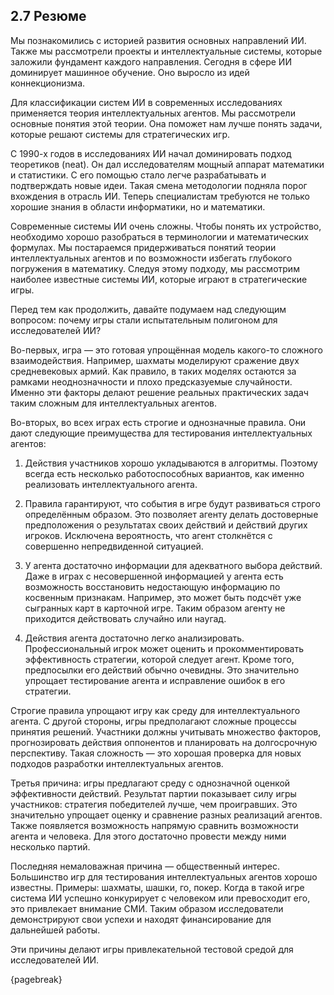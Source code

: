 ## 2.7 Резюме

Мы познакомились с историей развития основных направлений ИИ. Также мы рассмотрели проекты и интеллектуальные системы, которые заложили фундамент каждого направления. Сегодня в сфере ИИ доминирует машинное обучение. Оно выросло из идей коннекционизма.

Для классификации систем ИИ в современных исследованиях применяется теория интеллектуальных агентов. Мы рассмотрели основные понятия этой теории. Она поможет нам лучше понять задачи, которые решают системы для стратегических игр.

С 1990-х годов в исследованиях ИИ начал доминировать подход теоретиков (neat). Он дал исследователям мощный аппарат математики и статистики. С его помощью стало легче разрабатывать и подтверждать новые идеи. Такая смена методологии подняла порог вхождения в отрасль ИИ. Теперь специалистам требуются не только хорошие знания в области информатики, но и математики.

Современные системы ИИ очень сложны. Чтобы понять их устройство, необходимо хорошо разобраться в терминологии и математических формулах. Мы постараемся придерживаться понятий теории интеллектуальных агентов и по возможности избегать глубокого погружения в математику. Следуя этому подходу, мы рассмотрим наиболее известные системы ИИ, которые играют в стратегические игры.

Перед тем как продолжить, давайте подумаем над следующим вопросом: почему игры стали испытательным полигоном для исследователей ИИ?

Во-первых, игра — это готовая упрощённая модель какого-то сложного взаимодействия. Например, шахматы моделируют сражение двух средневековых армий. Как правило, в таких моделях остаются за рамками неоднозначности и плохо предсказуемые случайности. Именно эти факторы делают решение реальных практических задач таким сложным для интеллектуальных агентов.

Во-вторых, во всех играх есть строгие и однозначные правила. Они дают следующие преимущества для тестирования интеллектуальных агентов:

1. Действия участников хорошо укладываются в алгоритмы. Поэтому всегда есть несколько работоспособных вариантов, как именно реализовать интеллектуального агента.

2. Правила гарантируют, что события в игре будут развиваться строго определённым образом. Это позволяет агенту делать достоверные предположения о результатах своих действий и действий других игроков. Исключена вероятность, что агент столкнётся с совершенно непредвиденной ситуацией.

3. У агента достаточно информации для адекватного выбора действий. Даже в играх с несовершенной информацией у агента есть возможность восстановить недостающую информацию по косвенным признакам. Например, это может быть подсчёт уже сыгранных карт в карточной игре. Таким образом агенту не приходится действовать случайно или наугад.

4. Действия агента достаточно легко анализировать. Профессиональный игрок может оценить и прокомментировать эффективность стратегии, которой следует агент. Кроме того, предпосылки его действий обычно очевидны. Это значительно упрощает тестирование агента и исправление ошибок в его стратегии.

Строгие правила упрощают игру как среду для интеллектуального агента. С другой стороны, игры предполагают сложные процессы принятия решений. Участники должны учитывать множество факторов, прогнозировать действия оппонентов и планировать на долгосрочную перспективу. Такая сложность — это хорошая проверка для новых подходов разработки интеллектуальных агентов.

Третья причина: игры предлагают среду с однозначной оценкой эффективности действий. Результат партии показывает силу игры участников: стратегия победителей лучше, чем проигравших. Это значительно упрощает оценку и сравнение разных реализаций агентов. Также появляется возможность напрямую сравнить возможности агента и человека. Для этого достаточно провести между ними несколько партий.

Последняя немаловажная причина — общественный интерес. Большинство игр для тестирования интеллектуальных агентов хорошо известны. Примеры: шахматы, шашки, го, покер. Когда в такой игре система ИИ успешно конкурирует с человеком или превосходит его, это привлекает внимание СМИ. Таким образом исследователи демонстрируют свои успехи и находят финансирование для дальнейшей работы.

Эти причины делают игры привлекательной тестовой средой для исследователей ИИ.

{pagebreak}
